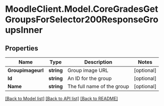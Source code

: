 # MoodleClient.Model.CoreGradesGetGroupsForSelector200ResponseGroupsInner

## Properties

Name | Type | Description | Notes
------------ | ------------- | ------------- | -------------
**Groupimageurl** | **string** | Group image URL | [optional] 
**Id** | **string** | An ID for the group | [optional] 
**Name** | **string** | The full name of the group | [optional] 

[[Back to Model list]](../README.md#documentation-for-models) [[Back to API list]](../README.md#documentation-for-api-endpoints) [[Back to README]](../README.md)

